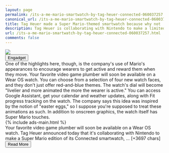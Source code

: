 ```yaml
---
layout: page
permalink: /its-a-me-mario-smartwatch-by-tag-heuer-connected-060037257.html
canonical_url: /its-a-me-mario-smartwatch-by-tag-heuer-connected-060037257.html
title: Tag Heuer made a Super Mario-themed smartwatch because why not | Engadget
description: Tag Heuer is collaborating with Nintendo to make a limited Super Mario edition of its Connected smartwatch..
url: /its-a-me-mario-smartwatch-by-tag-heuer-connected-060037257.html
comments: false
---
```


<div class="row">
<div class="col-12">
<img src="https://s.yimg.com/os/creatr-uploaded-images/2021-07/cbe68f00-e347-11eb-9df7-ce48ead0ab76">
</div>
</div>
<div class="row">
<div class="col-12 mt-2">
<button type="button" class="btn btn-outline-info">Engadget</button>
</div>
</div>
<div class="row">
<div class="col-12">
<div>One of the highlights here, though, is the company's use of Mario's appearances to encourage wearers to get active and reward them when they move. Your favorite video game plumber will soon be available on a Wear OS watch. You can choose from a selection of four new watch faces, and they don't just offer red-and-blue themes. The watch's dial will become "livelier and more animated the more the wearer is active." You can access Google Assistant, get your calendar and weather updates, along with Fit progress tracking on the watch. The company says this idea was inspired by the notion of "easter eggs," so I suppose you're supposed to treat these animations as such. In addition to onscreen graphics, the watch itself has Super Mario touches.</div>
</div>
</div>
<div class="row">
<div class="col-12">


<div class="row">
  {% include ads-main.html %}
</div>

<div>Your favorite video game plumber will soon be available on a Wear OS watch. Tag Heuer announced today that it's collaborating with Nintendo to make a Super Mario edition of its Connected smartwatch, … [+3697 chars]</div>
</div>
</div>
<div class="row">
<div class="col-12 text-center">
<a href="https://www.engadget.com/its-a-me-mario-smartwatch-by-tag-heuer-connected-060037257.html">
<button type="button" class="btn btn-info">Read More</button>
</a>
</div>
</div>
